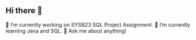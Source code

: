 ## Hi there 👋

🔭 I’m currently working on SYSB23 SQL Project Assignment.
🌱 I’m currently learning Java and SQL.
💬 Ask me about anything!
